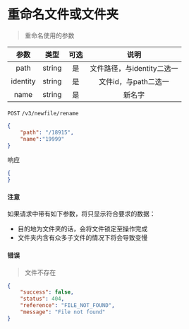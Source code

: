 # 重命名文件或文件夹

> 重命名使用的参数

|  参数  	|  类型  	| 可选 	|           说明           	|
|:------:	|:------:	|:----:	|:------------------------:	|
|  path  	| string 	|  是  	|  文件路径，与identity二选一  	|
|  identity | string 	|  是  	| 文件id，与path二选一  	|
| name 	| string 	|  是  	| 新名字 	|

```POST``` ```/v3/newfile/rename```


```json
{
	"path": "/18915",
	"name":"19999"
}
```

响应

```json
{
}
```


#### 注意

如果请求中带有如下参数，将只显示符合要求的数据：

* 目的地为文件夹的话，会将文件锁定至操作完成
* 文件夹内含有众多子文件的情况下将会导致变慢

#### 错误

> 文件不存在

```json
{
    "success": false,
    "status": 404,
    "reference": "FILE_NOT_FOUND",
    "message": "File not found"
}
```
